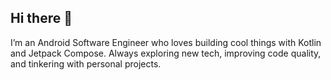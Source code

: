 ## Hi there 🤙

I’m an Android Software Engineer who loves building cool things with Kotlin and Jetpack Compose. Always exploring new tech, improving code quality, and tinkering with personal projects.
